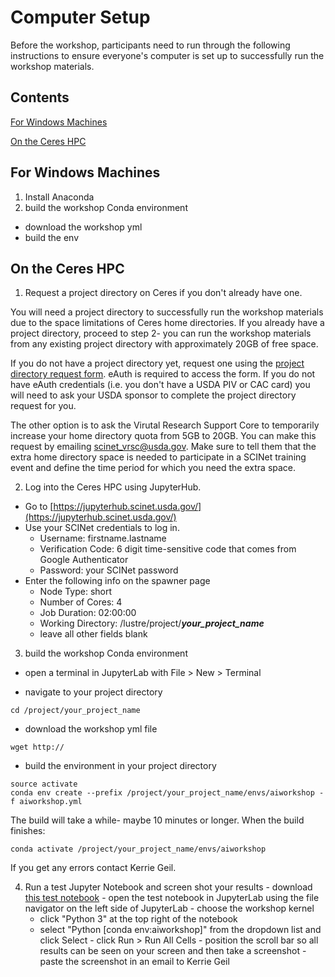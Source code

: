 
# Computer Setup

Before the workshop, participants need to run through the following instructions to ensure everyone's computer is set up to successfully run the workshop materials.

## Contents

[For Windows Machines](#for-windows-machines)

[On the Ceres HPC](#on-the-ceres-hpc)

## For Windows Machines
1) Install Anaconda
2) build the workshop Conda environment
  - download the workshop yml
  - build the env


## On the Ceres HPC

1) Request a project directory on Ceres if you don't already have one.

  You will need a project directory to successfully run the workshop materials due to the space limitations of Ceres home directories. If you already have a project directory, proceed to step 2- you can run the workshop materials from any existing project directory with approximately 20GB of free space.
  
  If you do not have a project directory yet, request one using the [project directory request form](https://scinet.usda.gov/support/request-storage). eAuth is required to access the form. If you do not have eAuth credentials (i.e. you don't have a USDA PIV or CAC card) you will need to ask your USDA sponsor to complete the project directory request for you. 
  
  The other option is to ask the Virutal Research Support Core to temporarily increase your home directory quota from 5GB to 20GB. You can make this request by emailing scinet_vrsc@usda.gov. Make sure to tell them that the extra home directory space is needed to participate in a SCINet training event and define the time period for which you need the extra space.

2) Log into the Ceres HPC using JupyterHub.
  - Go to [https://jupyterhub.scinet.usda.gov/](https://jupyterhub.scinet.usda.gov/)
  - Use your SCINet credentials to log in.
    - Username: firstname.lastname 
    - Verification Code: 6 digit time-sensitive code that comes from Google Authenticator
    - Password: your SCINet password
  - Enter the following info on the spawner page
    - Node Type: short
    - Number of Cores: 4
    - Job Duration: 02:00:00
    - Working Directory: /lustre/project/***your_project_name***
    - leave all other fields blank

3) build the workshop Conda environment
  - open a terminal in JupyterLab with File > New > Terminal
  
  - navigate to your project directory
  ```
  cd /project/your_project_name
  ```
  
  - download the workshop yml file
  ```
  wget http://
  ```
  
  - build the environment in your project directory
  ```
  source activate
  conda env create --prefix /project/your_project_name/envs/aiworkshop -f aiworkshop.yml
  ```
  
  The build will take a while- maybe 10 minutes or longer. When the build finishes:
  ```
  conda activate /project/your_project_name/envs/aiworkshop
  ```
  
  If you get any errors contact Kerrie Geil.
  
  4) Run a test Jupyter Notebook and screen shot your results
    - download [this test notebook]()
    - open the test notebook in JupyterLab using the file navigator on the left side of JupyterLab
    - choose the workshop kernel 
      - click "Python 3" at the top right of the notebook
      - select "Python [conda env:aiworkshop]" from the dropdown list and click Select
    - click Run > Run All Cells
    - position the scroll bar so all results can be seen on your screen and then take a screenshot
    - paste the screenshot in an email to Kerrie Geil


    
    
